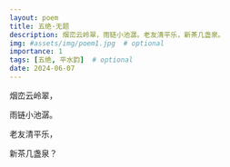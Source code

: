 ```yaml
---
layout: poem
title: 五绝·无题
description: 烟峦云岭翠，雨链小池潺。老友清平乐，新茶几盏泉。
img: #assets/img/poem1.jpg  # optional
importance: 1
tags: [五绝, 平水韵]  # optional
date: 2024-06-07
--- 
```



烟峦云岭翠，

雨链小池潺。

老友清平乐，

新茶几盏泉？